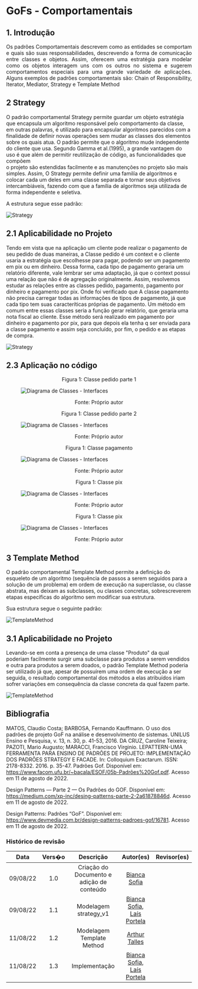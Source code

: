 ﻿# GoFs - Comportamentais

## 1. Introdução
<p align="justify"> Os padrões Comportamentais descrevem como as entidades se comportam
e quais são suas responsabilidades, descrevendo a forma de comunicação entre classes e objetos. Assim, oferecem uma estratégia para modelar como os objetos interagem
uns com os outros no sistema e sugerem comportamentos especiais para uma
grande variedade de aplicações. Alguns exemplos de padrões comportamentais são: Chain of Responsibility, Iterator, Mediator, Strategy e Template Method

</p>


## 2 Strategy
O padrão comportamental Strategy permite guardar um objeto estratégia que encapsula um algoritmo
responsável pelo comportamento da classe, em outras palavras, é utilizado  para  encapsular  algoritmos 
parecidos com a finalidade de definir  novas  operações sem mudar as classes dos elementos sobre os quais atua.
O padrão permite que o algoritmo mude independente do cliente que usa. Segundo Gamma et al.(1995),
a grande vantagem  do  uso  é  que  além  de permitir reutilização de código, as funcionalidades que compõem   
o projeto são  estendidas facilmente e as manutenções no projeto são mais simples. Assim, O Strategy permite definir uma familía de algoritmos e colocar cada um deles em uma classe separada e tornar seus objetivos intercambiáveis, fazendo com que a família de algoritmos seja utilizada de forma independente e seletiva.



A estrutura segue esse padrão:

![Strategy](../img/ex_base_strategy.png)


## 2.1 Aplicabilidade no Projeto
Tendo em vista que na aplicação um cliente pode realizar o pagamento de seu pedido de duas maneiras, a Classe pedido é um context e o cliente
usaria a estratégia que escolhesse para pagar, podendo ser um pagamento em pix ou em dinheiro. Dessa forma, cada tipo de pagamento geraria um relatório
diferente, vale lembrar ser uma adaptação, já que o context possui uma relação que não é de agregação originalmente.
Assim, resolvemos estudar as relações entre as classes pedido, pagamento, pagamento por dinheiro e pagamento por pix. Onde foi verificado que A classe pagamento não precisa carregar todas as informações de tipos de pagamento, já que cada tipo tem suas caracteríticas próprias de pagamento. Um método em comum entre essas classes seria a função gerar relatório, que geraria uma nota fiscal ao cliente. Esse método será realizado em pagamento por dinheiro e pagamento por pix, para que depois ela tenha q ser enviada para a classe pagamento e assim seja concluído, por fim, o pedido e as etapas de compra. 


![Strategy](../img/strategy_1.png)


## 2.3 Aplicação no código

<figure>
  <figcaption style="text-align: center !important">
    Figura 1: Classe pedido parte 1
  </figcaption>

  ![Diagrama de Classes - Interfaces](../img/strategy/pedido%20-%201.png)

  <figcaption style="text-align: center !important">
    Fonte: Próprio autor
  </figcaption>
</figure>

<figure>
  <figcaption style="text-align: center !important">
    Figura 1: Classe pedido parte 2
  </figcaption>

  ![Diagrama de Classes - Interfaces](../img/strategy/pedido%20-%202.png)

  <figcaption style="text-align: center !important">
    Fonte: Próprio autor
  </figcaption>
</figure>

<figure>
  <figcaption style="text-align: center !important">
    Figura 1: Classe pagamento
  </figcaption>

  ![Diagrama de Classes - Interfaces](../img/strategy/pagamento.png)

  <figcaption style="text-align: center !important">
    Fonte: Próprio autor
  </figcaption>
</figure>

<figure>
  <figcaption style="text-align: center !important">
    Figura 1: Classe pix
  </figcaption>

  ![Diagrama de Classes - Interfaces](../img/strategy/pix.png)

  <figcaption style="text-align: center !important">
    Fonte: Próprio autor
  </figcaption>
</figure>

<figure>
  <figcaption style="text-align: center !important">
    Figura 1: Classe pix
  </figcaption>

  ![Diagrama de Classes - Interfaces](../img/strategy/dinheiro.png)

  <figcaption style="text-align: center !important">
    Fonte: Próprio autor
  </figcaption>
</figure>

 

## 3 Template Method
O padrão comportamental Template Method permite a definição do esqueleto de um algoritmo (sequência de passos a serem seguidos para a solução de um problema) em ordem de execução na superclasse, ou classe abstrata, mas deixam as subclasses, ou classes concretas, sobrescreverem  etapas específicas do algoritmo sem modificar sua estrutura.

Sua estrutura segue o seguinte padrão: 

![TemplateMethod](../img/ModeloTemplateMethod.png)

## 3.1 Aplicabilidade no Projeto
Levando-se em conta a presença de uma classe "Produto" da qual poderiam facilmente surgir uma subclasse para produtos a serem vendidos e outra para produtos a serem doados, o padrão Template Method poderia ser utilizado já que, apesar de possuírem uma ordem de execução a ser seguida, o resultado comportamental dos métodos a elas atribuídos iriam sofrer variações em consequência da classe concreta da qual fazem parte. 

![TemplateMethod](../img/TemplateMethodExample.png)

## Bibliografia

MATOS, Claudio Costa; BARBOSA, Fernando Kauffmann. O uso dos padrões de projeto GoF na análise e desenvolvimento de sistemas. UNILUS Ensino e Pesquisa, v. 13, n. 30, p. 41-53, 2016.
DA CRUZ, Caroline Teixeira; PAZOTI, Mario Augusto; MARACCI, Francisco Virginio. LEPATTERN-UMA FERRAMENTA PARA ENSINO DE PADRÕES DE PROJETO: IMPLEMENTAÇÃO DOS PADRÕES STRATEGY E FACADE. In: Colloquium Exactarum. ISSN: 2178-8332. 2016. p. 35-47.
Padrões Gof. Disponível em: <https://www.facom.ufu.br/~bacala/ESOF/05b-Padrões%20Gof.pdf>. Acesso em 11 de agosto de 2022.

Design Patterns — Parte 2 — Os Padrões do GOF. Disponível em: <https://medium.com/xp-inc/desing-patterns-parte-2-2a61878846d>. Acesso em 11 de agosto de 2022.

Design Patterns: Padrões “GoF”. Disponível em: <https://www.devmedia.com.br/design-patterns-padroes-gof/16781>. Acesso em 11 de agosto de 2022.


### Histórico de revisão

| Data | Vers�o | Descrição | Autor(es)|Revisor(es)|
|:----:|:------:|:---------:|:--------:|:--------:|
| 09/08/22 | 1.0 | Criação do Documento e adição de conteúdo| [Bianca Sofia](https://github.com/biancasofia)| |
| 09/08/22 | 1.1 | Modelagem strategy_v1 | [Bianca Sofia](https://github.com/biancasofia), [Laís Portela](https://github.com/laispa)| |
| 11/08/22 | 1.2 | Modelagem Template Method | [Arthur Talles](https://github.com/art1505)| |
| 11/08/22 | 1.3| Implementação | [Bianca Sofia](https://github.com/biancasofia), [Laís Portela](https://github.com/laispa) | |

